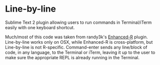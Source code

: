 Line-by-line
============

Sublime Text 2 plugin allowing users to run commands in Terminal/iTerm easily with one keyboard shortcut.

Much/most of this code was taken from randy3k's [Enhanced-R](https://github.com/randy3k/Enhanced-R) plugin. Line-by-line works only on OSX, while Enhanced-R is cross-platform, but Line-by-line is not R-specific.  Command-enter sends any line/block of code, in any language, to the Terminal or iTerm, leaving it up to the user to make sure the appropriate REPL is already running in the Terminal. 
